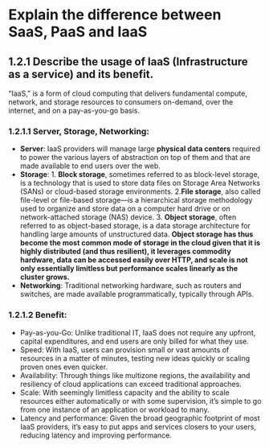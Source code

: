 # Explain the difference between SaaS, PaaS and IaaS

## 1.2.1 Describe the usage of IaaS (Infrastructure as a service) and its benefit.
“IaaS,” is a form of cloud computing that delivers fundamental compute, network, and storage resources to consumers on-demand, over the internet, and on a pay-as-you-go basis.
### 1.2.1.1 Server, Storage, Networking:
- **Server**:  IaaS providers will manage large **physical data centers** required to power the various layers of abstraction on top of them and that are made available to end users over the web.
- **Storage**: 1. **Block storage**, sometimes referred to as block-level storage, is a technology that is used to store data files on Storage Area Networks (SANs) or cloud-based storage environments. 2.**File storage**, also called file-level or file-based storage—is a hierarchical storage methodology used to organize and store data on a computer hard drive or on network-attached storage (NAS) device. 3. **Object storage**, often referred to as object-based storage, is a data storage architecture for handling large amounts of unstructured data. **Object storage has thus become the most common mode of storage in the cloud given that it is highly distributed (and thus resilient), it leverages commodity hardware, data can be accessed easily over HTTP, and scale is not only essentially limitless but performance scales linearly as the cluster grows.**  
- **Networking**: Traditional networking hardware, such as routers and switches, are made available programmatically, typically through APIs. 

### 1.2.1.2 Benefit:
- Pay-as-you-Go: Unlike traditional IT, IaaS does not require any upfront, capital expenditures, and end users are only billed for what they use.
- Speed: With IaaS, users can provision small or vast amounts of resources in a matter of minutes, testing new ideas quickly or scaling proven ones even quicker.
- Availability: Through things like multizone regions, the availability and resiliency of cloud applications can exceed traditional approaches.
- Scale: With seemingly limitless capacity and the ability to scale resources either automatically or with some supervision, it’s simple to go from one instance of an application or workload to many.
- Latency and performance: Given the broad geographic footprint of most IaaS providers, it’s easy to put apps and services closers to your users, reducing latency and improving performance.
